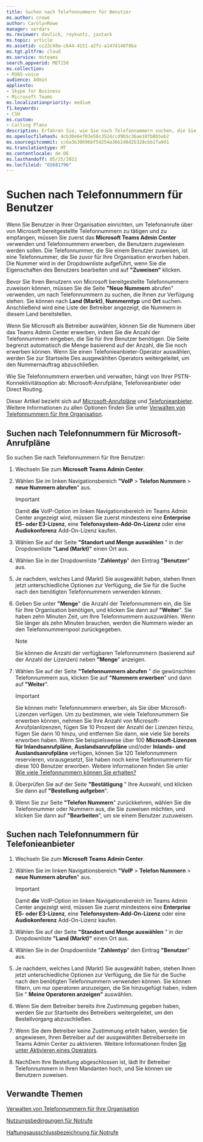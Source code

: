 ```yaml
---
title: Suchen nach Telefonnummern für Benutzer
ms.author: crowe
author: CarolynRowe
manager: serdars
ms.reviewer: davlick, roykuntz, jastark
ms.topic: article
ms.assetid: cc22c49a-c644-4151-a2fc-a1474148f8ba
ms.tgt.pltfrm: cloud
ms.service: msteams
search.appverid: MET150
ms.collection:
- M365-voice
audience: Admin
appliesto:
- Skype for Business
- Microsoft Teams
ms.localizationpriority: medium
f1.keywords:
- CSH
ms.custom:
- Calling Plans
description: Erfahren Sie, wie Sie nach Telefonnummern suchen, die Sie Ihren Benutzern zuweisen können, nach Land oder Region und Stadt, und geben Sie die Anzahl der benötigten Nummern an.
ms.openlocfilehash: 4cb30e6ef03e50c3524ccd9b5c36ae10fb8b5ab2
ms.sourcegitcommit: cc6a3b30696bf5d254a3662d8d2b328cbb1fa9d1
ms.translationtype: MT
ms.contentlocale: de-DE
ms.lasthandoff: 05/25/2022
ms.locfileid: "65681796"
---
```

# <a name="search-for-telephone-numbers-for-users"></a>Suchen nach Telefonnummern für Benutzer

Wenn Sie Benutzer in Ihrer Organisation einrichten, um Telefonanrufe über von Microsoft bereitgestellte Telefonnummern zu tätigen und zu empfangen, müssen Sie zuerst das **Microsoft Teams Admin Center** verwenden und Telefonnummern erwerben, die Benutzern zugewiesen werden sollen. Die Telefonnummer, die Sie einem Benutzer zuweisen, ist eine Telefonnummer, die Sie zuvor für Ihre Organisation erworben haben. Die Nummer wird in der Dropdownliste aufgeführt, wenn Sie die Eigenschaften des Benutzers bearbeiten und auf **"Zuweisen"** klicken.
  
Bevor Sie Ihren Benutzern von Microsoft bereitgestellte Telefonnummern zuweisen können, müssen Sie die Seite **"Neue Nummern** abrufen" verwenden, um nach Telefonnummern zu suchen, die Ihnen zur Verfügung stehen. Sie können nach **Land (Markt)**, **Nummerntyp** und **Ort** suchen. Anschließend wird eine Liste der Betreiber angezeigt, die Nummern in diesem Land bereitstellen.

Wenn Sie Microsoft als Betreiber auswählen, können Sie die Nummern über das Teams Admin Center erwerben, indem Sie die Anzahl der Telefonnummern eingeben, die Sie für Ihre Benutzer benötigen. Die Seite begrenzt automatisch die Menge basierend auf der Anzahl, die Sie noch erwerben können. Wenn Sie einen Telefonieanbieter-Operator auswählen, werden Sie zur Startseite Des ausgewählten Operators weitergeleitet, um den Nummernauftrag abzuschließen.

Wie Sie Telefonnummern erwerben und verwalten, hängt von Ihrer PSTN-Konnektivitätsoption ab: Microsoft-Anrufpläne, Telefonieanbieter oder Direct Routing.

Dieser Artikel bezieht sich auf [Microsoft-Anrufpläne](#search-for-telephone-numbers-for-microsoft-calling-plans) und [Telefonieanbieter](#search-for-telephone-numbers-for-operator-connect). Weitere Informationen zu allen Optionen finden Sie unter [Verwalten von Telefonnummern für Ihre Organisation](/microsoftteams/manage-phone-numbers-landing-page).

## <a name="search-for-telephone-numbers-for-microsoft-calling-plans"></a>Suchen nach Telefonnummern für Microsoft-Anrufpläne

So suchen Sie nach Telefonnummern für Ihre Benutzer:
  
1. Wechseln Sie zum **Microsoft Teams Admin Center**.

2. Wählen Sie im linken Navigationsbereich **"VoIP** >  **Telefon Nummern** > **neue Nummern abrufen**" aus.
  
    > [!IMPORTANT]
    > Damit **die** VoIP-Option im linken Navigationsbereich im Teams Admin Center angezeigt wird, müssen Sie zuerst mindestens eine **Enterprise E5- oder E3-Lizenz**, eine **Telefonsystem-Add-On-Lizenz** oder eine **Audiokonferenz** Add-On-Lizenz kaufen.  

3. Wählen Sie auf der Seite **"Standort und Menge auswählen** " in der Dropdownliste **"Land (Markt)"** einen Ort aus.

4. Wählen Sie in der Dropdownliste "**Zahlentyp**" den Eintrag **"Benutzer**" aus.

5. Je nachdem, welches Land (Markt) Sie ausgewählt haben, stehen Ihnen jetzt unterschiedliche Optionen zur Verfügung, die Sie für die Suche nach den benötigten Telefonnummern verwenden können.  

6. Geben Sie unter **"Menge**" die Anzahl der Telefonnummern ein, die Sie für Ihre Organisation benötigen, und klicken Sie dann auf **"Weiter**". Sie haben zehn Minuten Zeit, um Ihre Telefonnummern auszuwählen. Wenn Sie länger als zehn Minuten brauchen, werden die Nummern wieder an den Telefonnummernpool zurückgegeben.

    > [!NOTE]
    > Sie können die Anzahl der verfügbaren Telefonnummern (basierend auf der Anzahl der Lizenzen) neben **"Menge**" anzeigen.
  
7. Wählen Sie auf der Seite **"Telefonnummern abrufen** " die gewünschten Telefonnummern aus, klicken Sie auf **"Nummern erwerben**" und dann auf **"Weiter**".

    > [!IMPORTANT]
    > Sie können mehr Telefonnummern erwerben, als Sie über Microsoft-Lizenzen verfügen. Um zu bestimmen, wie viele Telefonnummern Sie erwerben können, nehmen Sie Ihre Anzahl von Microsoft-Anrufplanlizenzen, fügen Sie 10 Prozent der Anzahl der Lizenzen hinzu, fügen Sie dann 10 hinzu, und entfernen Sie dann, wie viele Sie bereits erworben haben. Wenn Sie beispielsweise über 100 **Microsoft-Lizenzen für Inlandsanrufpläne**, **Auslandsanrufpläne** und/oder **Inlands- und Auslandsanrufpläne** verfügen, können Sie 120 Telefonnummern reservieren, vorausgesetzt, Sie haben noch keine Telefonnummern für diese 100 Benutzer erworben. Weitere Informationen finden Sie unter [Wie viele Telefonnummern können Sie erhalten?](./how-many-phone-numbers-can-you-get.md)

8. Überprüfen Sie auf der Seite **"Bestätigung** " Ihre Auswahl, und klicken Sie dann auf **"Bestellung aufgeben**".

9. Wenn Sie zur Seite **"Telefon Nummern**" zurückkehren, wählen Sie die Telefonnummer oder Nummern aus, die Sie zuweisen möchten, und klicken Sie dann auf **"Bearbeiten**", um sie einem Benutzer zuzuweisen.

## <a name="search-for-telephone-numbers-for-operator-connect"></a>Suchen nach Telefonnummern für Telefonieanbieter

1. Wechseln Sie zum **Microsoft Teams Admin Center**.

2. Wählen Sie im linken Navigationsbereich **"VoIP** >  **Telefon Nummern** > **neue Nummern abrufen**" aus.
  
    > [!IMPORTANT]
    > Damit **die** VoIP-Option im linken Navigationsbereich im Teams Admin Center angezeigt wird, müssen Sie zuerst mindestens eine **Enterprise E5- oder E3-Lizenz**, eine **Telefonsystem-Add-On-Lizenz** oder eine **Audiokonferenz** Add-On-Lizenz kaufen.  

3. Wählen Sie auf der Seite **"Standort und Menge auswählen** " in der Dropdownliste **"Land (Markt)"** einen Ort aus.

4. Wählen Sie in der Dropdownliste "**Zahlentyp**" den Eintrag **"Benutzer**" aus.

5. Je nachdem, welches Land (Markt) Sie ausgewählt haben, stehen Ihnen jetzt unterschiedliche Optionen zur Verfügung, die Sie für die Suche nach den benötigten Telefonnummern verwenden können. Sie können filtern, um nur operatoren anzuzeigen, die Sie hinzugefügt haben, indem Sie " **Meine Operatoren anzeigen"** auswählen.

6. Wenn Sie dem Betreiber bereits ihre Zustimmung gegeben haben, werden Sie zur Startseite des Betreibers weitergeleitet, um den Bestellvorgang abzuschließen.

7. Wenn Sie dem Betreiber keine Zustimmung erteilt haben, werden Sie angewiesen, Ihren Betreiber auf der ausgewählten Betreiberseite im Teams Admin Center zu aktivieren. Weitere Informationen finden [Sie unter Aktivieren eines Operators](operator-connect-configure.md#enable-an-operator).

8. NachDem Ihre Bestellung abgeschlossen ist, lädt Ihr Betreiber Telefonnummern in Ihren Mandanten hoch, und Sie können sie Benutzern zuweisen.  

## <a name="related-topics"></a>Verwandte Themen

[Verwalten von Telefonnummern für Ihre Organisation](manage-phone-numbers-landing-page.md)

[Nutzungsbedingungen für Notrufe](./emergency-calling-terms-and-conditions.md)

[Haftungsausschlussbezeichnung für Notrufe](https://github.com/MicrosoftDocs/OfficeDocs-SkypeForBusiness/blob/live/Teams/downloads/emergency-calling/emergency-calling-label-(en-us)-(v.1.0).zip?raw=true)
